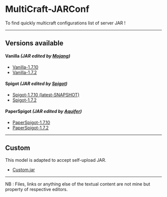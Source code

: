 MultiCraft-JARConf
=====
To find quickly multicraft configurations list of server JAR !

-----
Versions available
-----

#### Vanilla _(JAR edited by [Mojang](https://mojang.com))_
* [Vanilla-1.7.10]()
* [Vanilla-1.7.2]()

#### Spigot _(JAR edited by [Spigot](https://spigotmc.org))_
* [Spigot-1.7.10 (latest-SNAPSHOT)](https://raw.githubusercontent.com/ValentinTh/MultiCraft-JARConf/master/spigot/spigot-1.7.10-b1657.jar.conf)
* [Spigot-1.7.2]()

#### PaperSpigot _(JAR edited by [Aquifer](https://aquifermc.org))_
* [PaperSpigot-1.7.10]()
* [PaperSpigot-1.7.2]()

----
Custom
-----
This model is adapted to accept self-upload JAR.
* [Custom.jar](https://raw.githubusercontent.com/ValentinTh/MultiCraft-JARConf/master/custom.jar.conf)

-----
NB : Files, links or anything else of the textual content are not mine but property of respective editors.
